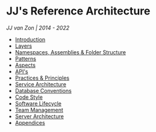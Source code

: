 JJ's Reference Architecture
===========================

*JJ van Zon | 2014 - 2022*

- [Introduction](Introduction.md)
- [Layers](Layers.md)
- [Namespaces, Assemblies & Folder Structure](Namespaces,%20Assemblies%20and%20Folder%20Structure.md)
- [Patterns](Patterns.md)
- [Aspects](Aspects.md)
- [API's](API's.md)
- [Practices & Principles](Practices%20and%20Principles.md)
- [Service Architecture](Service%20Architecture.md)
- [Database Conventions](Database%20Conventions.md)
- [Code Style](Code%20Style.md)
- [Software Lifecycle](Software%20Lifecycle.md)
- [Team Management](Team%20Management.md)
- [Server Architecture](Server%20Architecture.md)
- [Appendices](Appendices.md)